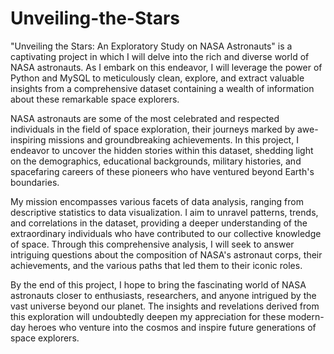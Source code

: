 # Unveiling-the-Stars


"Unveiling the Stars: An Exploratory Study on NASA Astronauts" is a captivating project in which I will delve into the rich and diverse world of NASA astronauts. As I embark on this endeavor, I will leverage the power of Python and MySQL to meticulously clean, explore, and extract valuable insights from a comprehensive dataset containing a wealth of information about these remarkable space explorers.

NASA astronauts are some of the most celebrated and respected individuals in the field of space exploration, their journeys marked by awe-inspiring missions and groundbreaking achievements. In this project, I endeavor to uncover the hidden stories within this dataset, shedding light on the demographics, educational backgrounds, military histories, and spacefaring careers of these pioneers who have ventured beyond Earth's boundaries.

My mission encompasses various facets of data analysis, ranging from descriptive statistics to data visualization. I aim to unravel patterns, trends, and correlations in the dataset, providing a deeper understanding of the extraordinary individuals who have contributed to our collective knowledge of space. Through this comprehensive analysis, I will seek to answer intriguing questions about the composition of NASA's astronaut corps, their achievements, and the various paths that led them to their iconic roles.

By the end of this project, I hope to bring the fascinating world of NASA astronauts closer to enthusiasts, researchers, and anyone intrigued by the vast universe beyond our planet. The insights and revelations derived from this exploration will undoubtedly deepen my appreciation for these modern-day heroes who venture into the cosmos and inspire future generations of space explorers.
